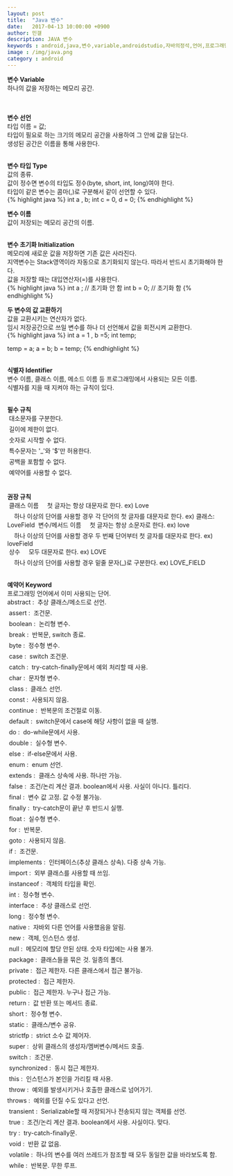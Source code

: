 ```yaml
---
layout: post
title:  "Java 변수"
date:   2017-04-13 10:00:00 +0900
author: 민갤
description: JAVA 변수
keywords : android,java,변수,variable,androidstudio,자바의정석,언어,프로그래밍
image : /img/java.png
category : android
---
```


<b class="h2">변수 Variable </b><br>
하나의 값을 저장하는 메모리 공간. <br>  
<br>

<b>변수 선언</b><br>
<span class="blue">타입</span> 이름 = <span class="red">값</span>;<br>
타입이 필요로 하는 크기의 메모리 공간을 사용하여 그 안에 값을 담는다.<br>
생성된 공간은 이름을 통해 사용한다.<br>
<br>

<b>변수 타입 Type </b><br>
값의 종류.<br>
값이 정수면 변수의 타입도 정수(byte, short, int, long)여야 한다.<br>
타입이 같은 변수는 콤마(,)로 구분해서 같이 선언할 수 있다.<br>
{% highlight java %}
int a , b;
int c = 0, d = 0;
{% endhighlight %}
<br>

<b>변수 이름</b><br>
값이 저장되는 메모리 공간의 이름.<br> 
<br>

<b>변수 초기화 Initialization</b><br> 
메모리에 새로운 값을 저장하면 기존 값은 사라진다.<br>
지역변수는 Stack영역이라 자동으로 초기화되지 않는다. 따라서 반드시 초기화해야 한다.<br>
값을 저장할 때는 대입연산자(=)를 사용한다.<br>
{% highlight java %}
int a ;        // 초기화 안 함
int b = 0;     // 초기화 함
{% endhighlight %}
<br>

<b>두 변수의 값 교환하기</b><br>
값을 교환시키는 연산자가 없다.<br>
임시 저장공간으로 쓰일 변수를 하나 더 선언해서 값을 회전시켜 교환한다.<br>
{% highlight java %}
int a = 1 , b =5;
int temp;

temp = a;
a = b;
b = temp;
{% endhighlight %}
<br>
<br>

<b class="h2">식별자 Identifier</b><br>
변수 이름, 클래스 이름, 메소드 이름 등 프로그래밍에서 사용되는 모든 이름.<br>
식별자를 지을 때 지켜야 하는 규칙이 있다.<br>
<br>

<b>필수 규칙</b><br>
&#149; 대소문자를 구분한다. <br>
&#149; 길이에 제한이 없다.<br>
&#149; 숫자로 시작할 수 없다. <br>
&#149; 특수문자는 '_'와 '$'만 허용한다.<br>
&#149; 공백을 포함할 수 없다.<br>
&#149; 예약어를 사용할 수 없다.<br>
<br>

<b>권장 규칙</b><br>
&#149; 클래스 이름
&nbsp; &nbsp; 첫 글자는 항상 대문자로 한다. ex) Love<br>
&nbsp; &nbsp; 하나 이상의 단어를 사용할 경우 각 단어의 첫 글자를 대문자로 한다. ex) 클래스: LoveField
&#149; 변수/메서드 이름
&nbsp; &nbsp; 첫 글자는 항상 소문자로 한다. ex) love<br>
&nbsp; &nbsp; 하나 이상의 단어를 사용할 경우 두 번째 단어부터 첫 글자를 대문자로 한다. ex) loveField<br>
&#149; 상수
&nbsp; &nbsp; 모두 대문자로 한다. ex) LOVE<br>
&nbsp; &nbsp; 하나 이상의 단어를 사용할 경우 밑줄 문자(_)로 구분한다. ex) LOVE_FIELD<br>
<br>

<b>예약어 Keyword</b><br>
프로그래밍 언어에서 이미 사용되는 단어.<br>
&#149; abstract :&nbsp; 추상 클래스/메소드로 선언.<br>
&#149; assert :&nbsp; 조건문.<br>
&#149; boolean :&nbsp; 논리형 변수. <br>
&#149; break :&nbsp; 반복문, switch 종료. <br>
&#149; byte :&nbsp; 정수형 변수.<br>
&#149; case :&nbsp; switch 조건문.<br>
&#149; catch :&nbsp; try-catch-finally문에서 예외 처리할 때 사용.<br>
&#149; char :&nbsp; 문자형 변수.<br>
&#149; class :&nbsp; 클래스 선언.<br>
&#149; const :&nbsp; 사용되지 않음.<br>
&#149; continue :&nbsp; 반복문의 조건절로 이동. <br>
&#149; default :&nbsp; switch문에서 case에 해당 사항이 없을 때 실행.<br>
&#149; do :&nbsp; do-while문에서 사용.<br>
&#149; double :&nbsp; 실수형 변수.<br>
&#149; else :&nbsp; if-else문에서 사용.<br>
&#149; enum :&nbsp; enum 선언.<br>
&#149; extends :&nbsp; 클래스 상속에 사용. 하나만 가능.<br>
&#149; false :&nbsp; 조건/논리 계산 결과. boolean에서 사용. 사실이 아니다. 틀리다.<br>
&#149; final :&nbsp; 변수 값 고정. 값 수정 불가능.<br>
&#149; finally :&nbsp; try-catch문이 끝난 후 반드시 실행.<br>
&#149; float :&nbsp; 실수형 변수.<br>
&#149; for :&nbsp; 반복문.<br>
&#149; goto :&nbsp; 사용되지 않음.<br>
&#149; if :&nbsp; 조건문.<br>
&#149; implements :&nbsp; 인터페이스(추상 클래스 상속). 다중 상속 가능.<br>
&#149; import :&nbsp; 외부 클래스를 사용할 때 쓰임.<br>
&#149; instanceof :&nbsp; 객체의 타입을 확인. <br>
&#149; int :&nbsp; 정수형 변수.<br>
&#149; interface :&nbsp; 추상 클래스로 선언. <br>
&#149; long :&nbsp; 정수형 변수.<br>
&#149; native :&nbsp; 자바외 다른 언어를 사용했음을 알림.<br>
&#149; new :&nbsp; 객체, 인스턴스 생성.<br>
&#149; null :&nbsp; 메모리에 할당 안된 상태. 숫자 타입에는 사용 불가.<br>
&#149; package :&nbsp; 클래스들을 묶은 것. 일종의 폴더.<br>
&#149; private :&nbsp; 접근 제한자. 다른 클래스에서 접근 불가능.<br>
&#149; protected :&nbsp; 접근 제한자.<br>
&#149; public :&nbsp; 접근 제한자. 누구나 접근 가능.<br>
&#149; return :&nbsp; 값 반환 또는 메서드 종료.<br>
&#149; short :&nbsp; 정수형 변수.<br>
&#149; static :&nbsp; 클래스/변수 공유.<br>
&#149; strictfp :&nbsp; strict 소수 값 제어자.<br>
&#149; super :&nbsp; 상위 클래스의 생성자/멤버변수/메서드 호출. <br>
&#149; switch :&nbsp; 조건문.<br>
&#149; synchronized :&nbsp; 동시 접근 제한자.<br>
&#149; this :&nbsp; 인스턴스가 본인을 가리킬 때 사용.<br>
&#149; throw :&nbsp; 예외를 발생시키거나 호출한 클래스로 넘어가기.<br>
&#149; throws :&nbsp; 예외를 던질 수도 있다고 선언.<br>
&#149; transient :&nbsp; Serializable할 때 저장되거나 전송되지 않는 객체를 선언.<br>
&#149; true :&nbsp; 조건/논리 계산 결과. boolean에서 사용. 사실이다. 맞다.<br>
&#149; try :&nbsp; try-catch-finally문.<br>
&#149; void :&nbsp; 반환 값 없음.<br>
&#149; volatile :&nbsp; 하나의 변수를 여러 쓰레드가 참조할 때 모두 동일한 값을 바라보도록 함.<br>
&#149; while :&nbsp; 반복문. 무한 루프.<br>
<br>
<br>
<br>
